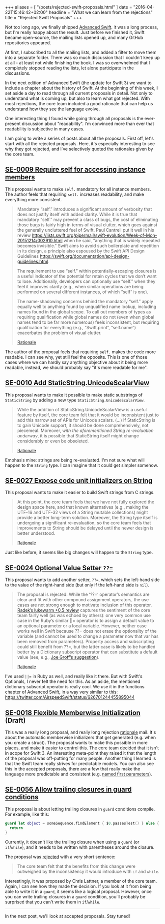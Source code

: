 +++
aliases = [
  "/posts/rejected-swift-proposals.html"
]
date = "2016-04-22T15:46:42+02:00"
headline = "What we can learn from the rejections"
title = "Rejected Swift Proposals"
+++

Not too long ago, we finally shipped [Advanced Swift](http://www.objc.io/books/advanced-swift). It was a long process, but I'm really happy about the result. Just before we finished it, Swift became open-source, the mailing lists opened up, and many GitHub repositories appeared.

At first, I subscribed to all the mailing lists, and added a filter to move them into a separate folder. There was so much discussion that I couldn't keep up at all - at least not while finishing the book. I was so overwhelmed that I completely stopped reading the lists, let alone participate in the discussions.

In the next edition of Advanced Swift (the update for Swift 3) we want to include a chapter about the history of Swift. At the beginning of this week, I set aside a day to read through all current proposals in detail. Not only to understand what is coming up, but also to learn what got rejected. With most rejections, the core team included a good rationale that can help us understand how they see the language evolve.

One interesting thing I found while going through all proposals is the ever-present discussion about "readability". I'm convinced more than ever that readability is subjective in many cases.

I am going to write a series of posts about all the proposals. First off, let's start with all the rejected proposals. Here, it's especially interesting to see why they got rejected, and I've selectively quoted the rationales given by the core team.

## [SE-0009 Require self for accessing instance members](https://github.com/apple/swift-evolution/blob/master/proposals/0009-require-self-for-accessing-instance-members.md)

This proposal wants to make `self.` mandatory for all instance members. The author feels that requiring `self.` increases readability, and make everything more consistent.

> Mandatory “self.” introduces a significant amount of verbosity that does not justify itself with added clarity. While it is true that mandatory “self.” may prevent a class of bugs, the cost of eliminating those bugs is fairly high in terms of visual clutter, which goes against the generally uncluttered feel of Swift. Paul Cantrell put it well in his review <https://lists.swift.org/pipermail/swift-evolution/Week-of-Mon-20151214/002910.html> when he said, “anything that is widely repeated becomes invisible.” Swift aims to avoid such boilerplate and repetition in its design, a principle also espoused by the Swift API Design Guidelines <https://swift.org/documentation/api-design-guidelines.html>.
>
> The requirement to use “self.” within potentially-escaping closures is a useful indicator of the potential for retain cycles that we don’t want to lose. Additionally, developers can optionally use “self.” when they feel it improves clarity (e.g., when similar operations are being performed on several different instances, of which “self” is one).
>
> The name-shadowing concerns behind the mandatory “self.” apply equally well to anything found by unqualified name lookup, including names found in the global scope. To call out members of types as requiring qualification while global names do not (even when global names tend to be far more numerous) feels inconsistent, but requiring qualification for everything (e.g., “Swift.print”, “self.name”) exacerbates the problem of visual clutter. 
>
> [Rationale](https://lists.swift.org/pipermail/swift-evolution/Week-of-Mon-20160104/005478.html)

The author of the proposal feels that requiring `self.` makes the code more readable. I can see why, yet still feel the opposite. This is one of those cases where we can hardly say anything objective about it being more readable, instead, we should probably say "it's more readable for me".

## [SE-0010 Add StaticString.UnicodeScalarView](https://github.com/apple/swift-evolution/blob/master/proposals/0010-add-staticstring-unicodescalarview.md)

This proposal wants to make it possible to make static substrings of `StaticString` by adding a new type `StaticString.UnicodeScalarView`.


> While the addition of StaticString.UnicodeScalarView is a useful feature by itself, the core team felt that it would be inconsistent just to add this narrow set of APIs for Unicode scalars. (...) If StaticString is to gain Unicode support, it should be done comprehensively, not piecemeal. Moreover, *with the aforementioned String re-evaluation underway*, it is possible that StaticString itself might change considerably or even be obsoleted.
>
> [Rationale](http://thread.gmane.org/gmane.comp.lang.swift.evolution/7697)

Emphasis mine: strings are being re-evaluated. I'm not sure what will happen to the `String` type. I can imagine that it could get simpler somehow.

## [SE-0027 Expose code unit initializers on String](https://github.com/apple/swift-evolution/blob/master/proposals/0027-string-from-code-units.md)

This proposal wants to make it easier to build Swift strings from C strings.

> At this point, the core team feels that we have not fully explored the design space here, and that known alternatives (e.g., making the UTF-16 and UTF-32 views of a String mutable collections) might provide a better long-term solution. Moreover, the String type itself is undergoing a significant re-evaluation, so the core team feels that improvements to String should be delayed until the newer design is better understood.
> 
> [Rationale](http://thread.gmane.org/gmane.comp.lang.swift.evolution/7695)

Just like before, it seems like big changes will happen to the `String` type.

## [SE-0024 Optional Value Setter `??=`](https://github.com/apple/swift-evolution/blob/master/proposals/0024-optional-value-setter.md)

This proposal wants to add another setter, `??=`, which sets the left-hand side to the value of the right-hand side (but only if the left-hand side is `nil`).

> The proposal is rejected. While the ‘??=‘ operator’s semantics are clear and fit with other compound assignment operators, the use cases are not strong enough to motivate inclusion of this operator. [Radek’s lukewarm +0.5 review](http://thread.gmane.org/gmane.comp.lang.swift.evolution/6895) captures the sentiment of the core team fairly well (as was echoed by others): one very common use case in the Ruby’s similar ||= operator is to assign a default value to an optional parameter or a local variable. However, neither case works well in Swift because ??= does not erase the optionality of the variable (and cannot be used to change a parameter now that var has been removed from parameters). Property access and subscripting could still benefit from ??=, but the latter case is likely to be handled better by a Dictionary subscript operator that can substitute a default value (see, e.g., [Joe Groff’s suggestion](http://thread.gmane.org/gmane.comp.lang.swift.evolution/6895)).
> 
> [Rationale](http://article.gmane.org/gmane.comp.lang.swift.evolution/7694)

I've used `||=` in Ruby as well, and really like it there. But with Swift's Optionals, I never felt the need for this. As an aside, the mentioned dictionary subscript operator is really cool. We use it in the functions chapter of Advanced Swift, in a way very similar to this: <https://twitter.com/AirspeedSwift/status/626701244455895044>


## [SE-0018 Flexible Memberwise Initialization](https://github.com/apple/swift-evolution/blob/master/proposals/0018-flexible-memberwise-initialization.md) (Draft)

This was a really long proposal, and really long rejection [rationale](https://lists.swift.org/pipermail/swift-evolution/Week-of-Mon-20160111/006469.html) mail. It's about the automatic memberwise initializers that get generated (e.g. when you create a struct). The proposal wants to make this possible in more places, and make it easier to control this. The core team decided that it isn't in scope for Swift 3. An interesting meta-point they raised it that the length of the proposal was off-putting for many people. Another thing I learned is that the Swift team really strives for predictable models. You can also see this in the accepted proposals, there are a few that really make the language more predictable and consistent (e.g. [named first parameters](https://github.com/apple/swift-evolution/blob/master/proposals/0046-first-label.md)). 

## [SE-0056 Allow trailing closures in guard conditions](https://github.com/apple/swift-evolution/blob/master/proposals/0056-trailing-closures-in-guard.md)

This proposal is about letting trailing closures in `guard` conditions compile. For example, like this:

```swift
guard let object = someSequence.findElement { $0.passesTest() } else {
  return
}
```

Currently, it doesn't like the trailing closure when using a `guard` (or `if`/`while`), and it needs to be written with parentheses around the closure. 

The proposal was [rejected](https://lists.swift.org/pipermail/swift-evolution-announce/2016-April/000108.html) with a very short sentence:

> The core team felt that the benefits from this change were outweighed by the inconsistency it would introduce with `if` and `while`.

Interestingly, it was proposed by Chris Lattner, a member of the core team. Again, I can see how they made the decision. If you look at it from being able to write it in a `guard`, it seems like a logical proposal. However, once you can write trailing closures in a `guard` condition, you'll probably be surprised that you can't write them in `if`/`while`.


---

In the next post, we'll look at accepted proposals. Stay tuned!
